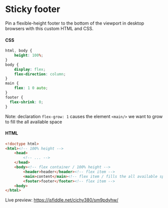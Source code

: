 # Sticky footer
Pin a flexible-height footer to the bottom of the viewport in desktop browsers with this custom HTML and CSS.

#### CSS
```css
html, body {
    height: 100%;
}
body {
    display: flex;
    flex-direction: column;
}
main {
    flex: 1 0 auto;
}
footer {
  flex-shrink: 0;
}
```
Note:
declaration `flex-grow: 1` causes the element `<main/>` we want to grow to fill the all available space

#### HTML
```html
<!doctype html>
<html><!-- 100% height -->
    <head>
        <!-- ... -->
    </head>
    <body><!-- flex container / 100% height -->
        <header>header</header><!-- flex item -->
        <main>content</main><!-- flex item / fills the all available space -->
        <footer>footer</footer><!-- flex item -->
    <body>
</html>
```
Live preview: https://jsfiddle.net/cichy380/sm9pdyhw/
